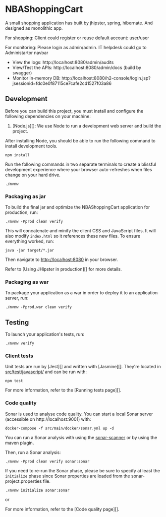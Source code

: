 # NBAShoppingCart

A small shopping application has built by jhipster, spring, hibernate. And designed as monolithic app.

For shopping:
Client could register or reuse default account: user/user

For monitoring:
Please login as admin/admin. IT helpdesk could go to Administartor navbar
- View the logs: http://localhost:8080/admin/audits
- View/Test the APIs: http://localhost:8080/admin/docs (build by swagger)
- Monitor in-memory DB: http://localhost:8080/h2-console/login.jsp?jsessionid=fdc0e0f87115ce7cafe2cd1527f03a86


## Development

Before you can build this project, you must install and configure the following dependencies on your machine:

1. [Node.js][]: We use Node to run a development web server and build the project.

After installing Node, you should be able to run the following command to install development tools.

    npm install

Run the following commands in two separate terminals to create a blissful development experience where your browser
auto-refreshes when files change on your hard drive.

    ./mvnw


### Packaging as jar

To build the final jar and optimize the NBAShoppingCart application for production, run:

    ./mvnw -Pprod clean verify

This will concatenate and minify the client CSS and JavaScript files. It will also modify `index.html` so it references these new files.
To ensure everything worked, run:

    java -jar target/*.jar

Then navigate to [http://localhost:8080](http://localhost:8080) in your browser.

Refer to [Using JHipster in production][] for more details.

### Packaging as war

To package your application as a war in order to deploy it to an application server, run:

    ./mvnw -Pprod,war clean verify

## Testing

To launch your application's tests, run:

    ./mvnw verify

### Client tests

Unit tests are run by [Jest][] and written with [Jasmine][]. They're located in [src/test/javascript/](src/test/javascript/) and can be run with:

    npm test

For more information, refer to the [Running tests page][].

### Code quality

Sonar is used to analyse code quality. You can start a local Sonar server (accessible on http://localhost:9001) with:

```
docker-compose -f src/main/docker/sonar.yml up -d
```

You can run a Sonar analysis with using the [sonar-scanner](https://docs.sonarqube.org/display/SCAN/Analyzing+with+SonarQube+Scanner) or by using the maven plugin.

Then, run a Sonar analysis:

```
./mvnw -Pprod clean verify sonar:sonar
```

If you need to re-run the Sonar phase, please be sure to specify at least the `initialize` phase since Sonar properties are loaded from the sonar-project.properties file.

```
./mvnw initialize sonar:sonar
```

or

For more information, refer to the [Code quality page][].

